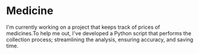 # Medicine

I'm currently working on a project that keeps track of prices of medicines.To help me out, I've developed a Python script that performs the collection process; streamlining the analysis, ensuring accuracy, and saving time.